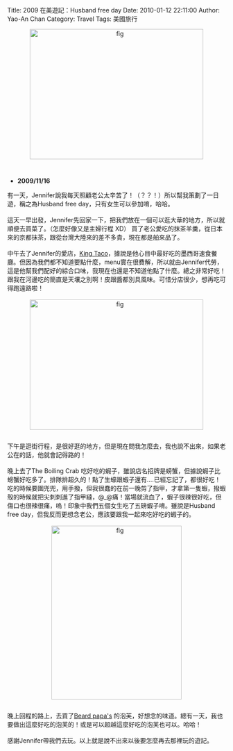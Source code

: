 Title: 2009 在美遊記：Husband free day
Date: 2010-01-12 22:11:00
Author: Yao-An Chan
Category: Travel
Tags: 美國旅行


<div class='post'>
<a onblur="try {parent.deselectBloggerImageGracefully();} catch(e) {}" href="http://2.bp.blogspot.com/_mvtDPM7iODU/S01PP-nLvfI/AAAAAAAAF2M/pvzrkiZeORc/s1600-h/DSC00613.JPG"><img style="margin: 0px auto 10px; display: block; text-align: center; cursor: pointer; width: 400px; height: 300px;" src="http://2.bp.blogspot.com/_mvtDPM7iODU/S01PP-nLvfI/AAAAAAAAF2M/pvzrkiZeORc/s400/DSC00613.JPG" alt="fig" id="BLOGGER_PHOTO_ID_5426080261975293426" border="0" /></a><br /><ul><li><b>2009/11/16</b></li></ul>有一天，Jennifer說我每天照顧老公太辛苦了！（？？！）所以幫我策劃了一日遊，稱之為Husband free day，只有女生可以參加唷，哈哈。<br /><br />這天一早出發，Jennifer先回家一下，把我們放在一個可以逛大華的地方，所以就順便去買菜了。（怎麼好像又是主婦行程 XD） 買了老公愛吃的抹茶羊羹，從日本來的京都抹茶，跟從台灣大陸來的差不多貴，現在都是舶來品了。<br /><br />中午去了Jennifer的愛店，<a href="http://www.kingtaco.com/menu.html">King Taco</a>，據說是他心目中最好吃的墨西哥速食餐廳。但因為我們都不知道要點什麼，menu實在很費解，所以就由Jennifer代勞，這是他幫我們配好的綜合口味，我現在也還是不知道他點了什麼。總之非常好吃！跟我在河邊吃的簡直是天壤之別啊！皮跟醬都別具風味。可惜分店很少，想再吃可得跑遠路啦！<br /><br /><a onblur="try {parent.deselectBloggerImageGracefully();} catch(e) {}" href="http://2.bp.blogspot.com/_mvtDPM7iODU/S01YXkFcjPI/AAAAAAAAF2c/YOObHwFI8yk/s1600-h/DSC00608.JPG"><img style="margin: 0px auto 10px; display: block; text-align: center; cursor: pointer; width: 400px; height: 300px;" src="http://2.bp.blogspot.com/_mvtDPM7iODU/S01YXkFcjPI/AAAAAAAAF2c/YOObHwFI8yk/s400/DSC00608.JPG" alt="fig" id="BLOGGER_PHOTO_ID_5426090287898070258" border="0" /></a><br />下午是逛街行程，是很好逛的地方，但是現在問我怎麼去，我也說不出來，如果老公在的話，他就會記得路的！<br /><br />晚上去了The Boiling Crab 吃好吃的蝦子，雖說店名招牌是螃蟹，但據說蝦子比螃蟹好吃多了。排隊排超久的！點了生蠔跟蝦子還有....已經忘記了，都很好吃！吃的時候要圍兜兜，用手撥，但我很蠢的在前一晚剪了指甲，才拿第一隻蝦，撥蝦殼的時候就把尖刺刺進了指甲縫，@_@痛！當場就流血了，蝦子很辣很好吃，但傷口也很辣很痛，嗚！印象中我們五個女生吃了五磅蝦子唷。雖說是Husband free day，但我反而更想念老公，應該要跟我一起來吃好吃的蝦子的。<br /><br /><a onblur="try {parent.deselectBloggerImageGracefully();} catch(e) {}" href="http://2.bp.blogspot.com/_mvtDPM7iODU/S01Qe6cnImI/AAAAAAAAF2U/3eOJm1E02zk/s1600-h/DSC00611.JPG"><img style="margin: 0px auto 10px; display: block; text-align: center; cursor: pointer; width: 300px; height: 400px;" src="http://2.bp.blogspot.com/_mvtDPM7iODU/S01Qe6cnImI/AAAAAAAAF2U/3eOJm1E02zk/s400/DSC00611.JPG" alt="fig" id="BLOGGER_PHOTO_ID_5426081618066874978" border="0" /></a><br />晚上回程的路上，去買了<a href="http://www.muginohousa.com/">Beard papa's</a> 的泡芙，好想念的味道。總有一天，我也要做出這麼好吃的泡芙的！或是可以超越這麼好吃的泡芙也可以。哈哈！<br /><br />感謝Jennifer帶我們去玩。以上就是說不出來以後要怎麼再去那裡玩的遊記。</div>
